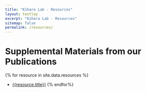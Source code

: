 ```yaml
---
title: "Kihara Lab - Resources"
layout: textlay
excerpt: "Kihara Lab - Resources"
sitemap: false
permalink: /resources/
---
```


# Supplemental Materials from our Publications

{% for resource in site.data.resources %}
- [{{resource.title}}]({{resource.url}})
{% endfor%}